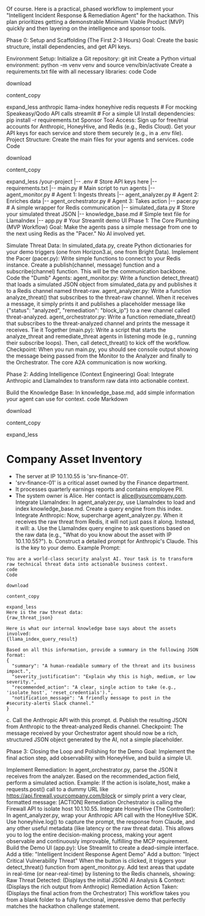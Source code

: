 Of course. Here is a practical, phased workflow to implement your "Intelligent Incident Response & Remediation Agent" for the hackathon. This plan prioritizes getting a demonstrable Minimum Viable Product (MVP) quickly and then layering on the intelligence and sponsor tools.

Phase 0: Setup and Scaffolding (The First 2-3 Hours)
Goal: Create the basic structure, install dependencies, and get API keys.

Environment Setup:
Initialize a Git repository: git init
Create a Python virtual environment: python -m venv venv and source venv/bin/activate
Create a requirements.txt file with all necessary libraries:
code
Code

download

content_copy

expand_less
anthropic
llama-index
honeyhive
redis
requests  # For mocking Speakeasy/Qodo API calls
streamlit # For a simple UI
Install dependencies: pip install -r requirements.txt
Sponsor Tool Access:
Sign up for free/trial accounts for Anthropic, HoneyHive, and Redis (e.g., Redis Cloud).
Get your API keys for each service and store them securely (e.g., in a .env file).
Project Structure:
Create the main files for your agents and services.
code
Code

download

content_copy

expand_less
/your-project
|-- .env                # Store API keys here
|-- requirements.txt
|-- main.py             # Main script to run agents
|-- agent_monitor.py      # Agent 1: Ingests threats
|-- agent_analyzer.py     # Agent 2: Enriches data
|-- agent_orchestrator.py # Agent 3: Takes action
|-- pacer.py              # A simple wrapper for Redis communication
|-- simulated_data.py   # Store your simulated threat JSON
|-- knowledge_base.md     # Simple text file for LlamaIndex
|-- app.py                # Your Streamlit demo UI
Phase 1: The Core Plumbing (MVP Workflow)
Goal: Make the agents pass a simple message from one to the next using Redis as the "Pacer." No AI involved yet.

Simulate Threat Data:
In simulated_data.py, create Python dictionaries for your demo triggers (one from Horizon3.ai, one from Bright Data).
Implement the Pacer (pacer.py):
Write simple functions to connect to your Redis instance.
Create a publish(channel, message) function and a subscribe(channel) function. This will be the communication backbone.
Code the "Dumb" Agents:
agent_monitor.py: Write a function detect_threat() that loads a simulated JSON object from simulated_data.py and publishes it to a Redis channel named threat-raw.
agent_analyzer.py: Write a function analyze_threat() that subscribes to the threat-raw channel. When it receives a message, it simply prints it and publishes a placeholder message like {"status": "analyzed", "remediation": "block_ip"} to a new channel called threat-analyzed.
agent_orchestrator.py: Write a function remediate_threat() that subscribes to the threat-analyzed channel and prints the message it receives.
Tie it Together (main.py):
Write a script that starts the analyze_threat and remediate_threat agents in listening mode (e.g., running their subscribe loops).
Then, call detect_threat() to kick off the workflow.
Checkpoint: When you run main.py, you should see console output showing the message being passed from the Monitor to the Analyzer and finally to the Orchestrator. The core A2A communication is now working.

Phase 2: Adding Intelligence (Context Engineering)
Goal: Integrate Anthropic and LlamaIndex to transform raw data into actionable context.

Build the Knowledge Base:
In knowledge_base.md, add simple information your agent can use for context.
code
Markdown

download

content_copy

expand_less
# Company Asset Inventory
- The server at IP 10.1.10.55 is 'srv-finance-01'.
- 'srv-finance-01' is a critical asset owned by the Finance department.
- It processes quarterly earnings reports and contains employee PII.
- The system owner is Alice. Her contact is alice@yourcompany.com.
Integrate LlamaIndex:
In agent_analyzer.py, use LlamaIndex to load and index knowledge_base.md. Create a query engine from this index.
Integrate Anthropic:
Now, supercharge agent_analyzer.py.
When it receives the raw threat from Redis, it will not just pass it along. Instead, it will:
a. Use the LlamaIndex query engine to ask questions based on the raw data (e.g., "What do you know about the asset with IP 10.1.10.55?").
b. Construct a detailed prompt for Anthropic's Claude. This is the key to your demo.
Example Prompt:
```
You are a world-class security analyst AI. Your task is to transform raw technical threat data into actionable business context.
code
Code

download

content_copy

expand_less
Here is the raw threat data:
{raw_threat_json}

Here is what our internal knowledge base says about the assets involved:
{llama_index_query_result}

Based on all this information, provide a summary in the following JSON format:
{
  "summary": "A human-readable summary of the threat and its business impact.",
  "severity_justification": "Explain why this is high, medium, or low severity.",
  "recommended_action": "A clear, single action to take (e.g., 'isolate_host', 'reset_credentials').",
  "notification_message": "A friendly message to post in the #security-alerts Slack channel."
}
```
c. Call the Anthropic API with this prompt.
d. Publish the resulting JSON from Anthropic to the threat-analyzed Redis channel.
Checkpoint: The message received by your Orchestrator agent should now be a rich, structured JSON object generated by the AI, not a simple placeholder.

Phase 3: Closing the Loop and Polishing for the Demo
Goal: Implement the final action step, add observability with HoneyHive, and build a simple UI.

Implement Remediation:
In agent_orchestrator.py, parse the JSON it receives from the analyzer.
Based on the recommended_action field, perform a simulated action.
Example: If the action is isolate_host, make a requests.post() call to a dummy URL like https://api.firewall.yourcompany.com/block or simply print a very clear, formatted message:
[ACTION] Remediation Orchestrator is calling the Firewall API to isolate host 10.1.10.55.
Integrate HoneyHive (The Controller):
In agent_analyzer.py, wrap your Anthropic API call with the HoneyHive SDK.
Use honeyhive.log() to capture the prompt, the response from Claude, and any other useful metadata (like latency or the raw threat data).
This allows you to log the entire decision-making process, making your agent observable and continuously improvable, fulfilling the MCP requirement.
Build the Demo UI (app.py):
Use Streamlit to create a dead-simple interface.
Add a title: "Intelligent Incident Response Agent Demo"
Add a button: "Inject Critical Vulnerability Threat"
When the button is clicked, it triggers your detect_threat() function from agent_monitor.py.
Add text areas that update in real-time (or near-real-time) by listening to the Redis channels, showing:
Raw Threat Detected: (Displays the initial JSON)
AI Analysis & Context: (Displays the rich output from Anthropic)
Remediation Action Taken: (Displays the final action from the Orchestrator)
This workflow takes you from a blank folder to a fully functional, impressive demo that perfectly matches the hackathon challenge statement.
